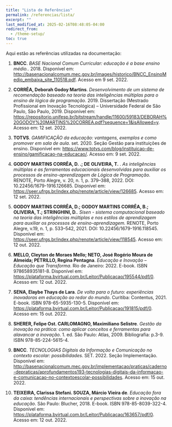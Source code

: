 ```yaml
---
title: "Lista de Referências"
permalink: /referencias/lista/
excerpt: ""
last_modified_at: 2025-02-16T08:48:05-04:00
redirect_from:
  - /theme-setup/
toc: true
---
```


Aqui estão as referências utilizadas na documentação:

1. **BNCC**. *BASE Nacional Comum Curricular: educação é a base ensino médio.*. 2018. Disponível em: http://basenacionalcomum.mec.gov.br/images/historico/BNCC_EnsinoMedio_embaixa_site_110518.pdf. Acesso em 9 set. 2022.

2. **CORRÊA, Deborah Godoy Martins**. *Desenvolvimento de um sistema de recomendação baseado na teoria das inteligências múltiplas para o ensino de lógica de programação*. 2019. Dissertação (Mestrado Profissional em Inovação Tecnológica) – Universidade Federal de São Paulo, São Paulo, 2019. Disponível em: https://repositorio.unifesp.br/bitstream/handle/11600/59183/DEBORAH%20GODOY%20MARTINS%20CORREA.pdf?sequence=1&isAllowed=y. Acesso em: 12 set. 2022.

3. **TOTVS**. *GAMIFICAÇÃO da educação: vantagens, exemplos e como promover em sala de aula*. set. 2020. Seção Gestão para instituições de ensino. Disponível em: https://www.totvs.com/blog/instituicao-de-ensino/gamificacao-na-educacao/. Acesso em: 9 set. 2022.

4. **GODOY MARTINS CORRÊA, D. .; DE OLIVEIRA, T.** . *As inteligências múltiplas e as ferramentas educacionais desenvolvidas para auxiliar os processos de ensino-aprendizagem de Lógica de Programação*. RENOTE, Porto Alegre, v. 20, n. 1, p. 379–388, 2022. DOI: 10.22456/1679-1916.126685. Disponível em: https://seer.ufrgs.br/index.php/renote/article/view/126685. Acesso em: 12 set. 2022.

5. **GODOY MARTINS CORRÊA, D.; GODOY MARTINS CORRÊA, B.; OLIVEIRA, T.; STRINGHINI, D.**. *Sisen - sistema computacional baseado na teoria das inteligências múltiplas e nos estilos de aprendizagem para auxiliar os processos de ensino-aprendizagem.* RENOTE, Porto Alegre, v.19, n. 1, p. 533–542, 2021. DOI: 10.22456/1679-1916.118545. Disponível em: https://seer.ufrgs.br/index.php/renote/article/view/118545. Acesso em: 12 out. 2022.

6. **MELLO, Cleyton de Moraes Mello; NETO, José Rogério Moura de Almeida; PETRILLO, Regina Pentagna**. *Educação e Inovação – Educação que Transforma*. Rio de Janeiro: 2022. E-book. ISBN 978658935181-8. Disponível em: https://plataforma.bvirtual.com.br/Leitor/Publicacao/195544/pdf/0. Acesso em: 12 out. 2022.

7. **SENA, Elaybe Thays de Lara**. *De volta para o futuro: experiências inovadoras em educação ao redor do mundo*. Curitiba: Contentus, 2021. E-book. ISBN 978-65-5935-130-5. Disponível em: https://plataforma.bvirtual.com.br/Leitor/Publicacao/191815/pdf/0. Acesso em: 15 out. 2022.

8. **SHERER, Felipe Ost. CARLOMAGNO, Maximiliano Selistre**. *Gestão da inovação na prática: como aplicar conceitos e ferramentas para alavancar a inovação*. 1. ed. São Paulo: Atlas, 2009. Bibliografia: p.3-9. ISBN 978-85-224-5615-4.

9. **BNCC**. *TECNOLOGIAS Digitais da Informação e Comunicação no contexto escolar: possibilidades*. SET. 2022. Seção Implementação. Disponível em: http://basenacionalcomum.mec.gov.br/implementacao/praticas/caderno-depraticas/aprofundamentos193-tecnologias-digitais-da-informacao-e-comunicacao-no-contextoescolar-possibilidades. Acesso em: 15 out. 2022.

10. **TEIXEIRA, Clarissa Stefani. SOUZA, Márcio Vieira de**. *Educação fora da caixa: tendências internacionais e perspectivas sobre a inovação na educação*. São Paulo: Blucher, 2018. E-book. ISBN 978-85-8039-322-4. Disponível em: https://plataforma.bvirtual.com.br/Leitor/Publicacao/163657/pdf/0. Acesso em: 12 out. 2022.